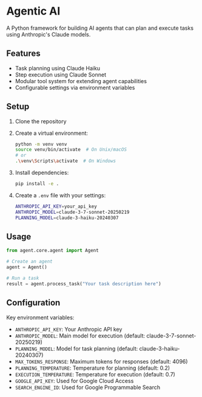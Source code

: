 # Agentic AI

A Python framework for building AI agents that can plan and execute tasks using Anthropic's Claude models.

## Features

- Task planning using Claude Haiku
- Step execution using Claude Sonnet
- Modular tool system for extending agent capabilities
- Configurable settings via environment variables

## Setup

1. Clone the repository
2. Create a virtual environment:

   ```bash
   python -m venv venv
   source venv/bin/activate  # On Unix/macOS
   # or
   .\venv\Scripts\activate  # On Windows
   ```

3. Install dependencies:

   ```bash
   pip install -e .
   ```

4. Create a `.env` file with your settings:

   ```sh
   ANTHROPIC_API_KEY=your_api_key
   ANTHROPIC_MODEL=claude-3-7-sonnet-20250219
   PLANNING_MODEL=claude-3-haiku-20240307
   ```

## Usage

```python
from agent.core.agent import Agent

# Create an agent
agent = Agent()

# Run a task
result = agent.process_task("Your task description here")
```

## Configuration

Key environment variables:

- `ANTHROPIC_API_KEY`: Your Anthropic API key
- `ANTHROPIC_MODEL`: Main model for execution (default: claude-3-7-sonnet-20250219)
- `PLANNING_MODEL`: Model for task planning (default: claude-3-haiku-20240307)
- `MAX_TOKENS_RESPONSE`: Maximum tokens for responses (default: 4096)
- `PLANNING_TEMPERATURE`: Temperature for planning (default: 0.2)
- `EXECUTION_TEMPERATURE`: Temperature for execution (default: 0.7)
- `GOOGLE_API_KEY`: Used for Google Cloud Access
- `SEARCH_ENGINE_ID`: Used for Google Programmable Search
